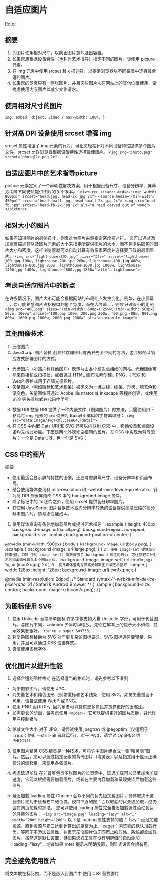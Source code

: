 # 自适应图片

[Refer](https://web.dev/articles/responsive-images?hl=zh-cn)

## 摘要
1. 为图片使用相对尺寸，以防止图片意外溢出容器。
2. 如果您想根据设备特性（也称为艺术指导）指定不同的图片，请使用 picture 元素。
3. 在 img 元素中使用 srcset 和 x 描述符，以提示浏览器从不同密度中选择最合适的图片。
4. 如果您的网页只有一两张图片，并且这些图片未在网站上的其他位置使用，请考虑使用内嵌图片以减少文件请求。

## 使用相对尺寸的图片
`
img, embed, object, video {
    max-width: 100%;
}
`

## 针对高 DPI 设备使用 srcset 增强 img
srcset 属性增强了 img 元素的行为，可让您轻松针对不同设备特性提供多个图片文件，srcset 允许浏览器根据设备特性选择最佳图片。
`
<img src="photo.png" srcset="photo@2x.png 2x" ...>
`

## 自适应图片中的艺术指导picture
picture 元素定义了一个声明性解决方案，用于根据设备尺寸、设备分辨率、屏幕方向等不同特征提供图片的多个版本。
`
<picture>
  <source media="(min-width: 800px)" srcset="head.jpg, head-2x.jpg 2x">
  <source media="(min-width: 450px)" srcset="head-small.jpg, head-small-2x.jpg 2x">
  <img src="head-fb.jpg" srcset="head-fb-2x.jpg 2x" alt="a head carved out of wood">
</picture>
`

## 相对大小的图片
如果不知道图片的最终尺寸，则很难为图片来源指定密度描述符。
您可以通过添加宽度描述符以及图片元素的大小来指定所提供图片的大小，而不是提供固定的图片大小和密度，这样浏览器就可以自动计算有效像素密度并选择要下载的最佳图片。
`
<img src="lighthouse-200.jpg" sizes="50vw"
     srcset="lighthouse-100.jpg 100w, lighthouse-200.jpg 200w,
             lighthouse-400.jpg 400w, lighthouse-800.jpg 800w,
             lighthouse-1000.jpg 1000w, lighthouse-1400.jpg 1400w,
             lighthouse-1800.jpg 1800w" alt="a lighthouse">
`

## 考虑自适应图片中的断点
在许多情况下，图片大小可能会根据网站的布局断点发生变化。例如，在小屏幕上，您可能希望图片占据视口的整个宽度，而在大屏幕上，则应只占很小的比例。
`
<img src="400.png"
     sizes="(min-width: 600px) 25vw, (min-width: 500px) 50vw, 100vw"
     srcset="100.png 100w, 200.png 200w, 400.png 400w,
             800.png 800w, 1600.png 1600w, 2000.png 2000w" alt="an example image">
`

## 其他图像技术
1. 压缩图片
2. JavaScript 图片替换
创建和存储图片有两种完全不同的方法，这会影响以响应方式部署图片的方式。
- 光栅图片（如照片和其他图片）表示为由各个颜色点组成的网格。光栅图像可能来自相机或扫描仪，或者通过 HTML 画布元素创建。PNG、JPEG 和 WebP 等格式用于存储光栅图片。
- 矢量图片（例如徽标和艺术线条）被定义为一组曲线、线条、形状、填充色和渐变色。矢量图像可通过 Adobe Illustrator 或 Inkscape 等程序创建，或使用 SVG 等矢量格式在代码中手写。
3. 数据 URI
数据 URI 提供了一种内嵌文件（例如图片）的方法，只需使用如下格式将 img 元素的 src 设置为 Base64 编码的字符串即可：
`<img src="data:image/svg+xml;base64,[data]">`
4. 在 CSS 中内嵌
Data URI 和 SVG 还可以内联到 CSS 中，移动设备和桌面设备均支持此功能。下面是两个外观完全相同的图片，在 CSS 中实现为背景图片；一个是 Data URI，另一个是 SVG：

## CSS 中的图片
摘要
- 使用最适合显示屏的特性的图像，还应考虑屏幕尺寸、设备分辨率和页面布局。
- 结合使用媒体查询和 min-resolution 和 -webkit-min-device-pixel-ratio，针对高 DPI 显示屏更改 CSS 中的 background-image 属性。
- 除了标记中的 1x 图片之外，使用 srcset 提供高分辨率图片。
- 在使用 JavaScript 图片替换技术或向分辨率较低的设备提供高度压缩的高分辨率图片时，请考虑性能成本。

1. 使用媒体查询有条件地加载图片或提供艺术指导
`
.example {
  height: 400px;
  background-image: url(small.png);
  background-repeat: no-repeat;
  background-size: contain;
  background-position-x: center;
}

@media (min-width: 500px) {
  body {
    background-image: url(body.png);
  }
  .example {
    background-image: url(large.png);
  }
}
`
2. 使用 image-set 提供高分辨率图片
CSS 中的 image-set() 函数增强了 background 属性的行为，可让您轻松针对不同设备特性提供多个图片文件。
`
background-image: image-set(
    url(icon1x.jpg) 1x,
    url(icon2x.jpg) 2x
);
`
3. 使用媒体查询提供高分辨率图片或艺术指导
`
.sample {
  width: 128px;
  height: 128px;
  background-image: url(icon1x.png);
}

@media (min-resolution: 2dppx), /* Standard syntax */
(-webkit-min-device-pixel-ratio: 2)  /* Safari & Android Browser */
{
  .sample {
    background-size: contain;
    background-image: url(icon2x.png);
  }
}
`

## 为图标使用 SVG
1. 使用 Unicode 替换简单图标
许多字体支持大量 Unicode 字形，可用于代替图片。与图片不同，Unicode 字体可以缩放，无论在屏幕上的显示大小如何，显示效果都很好。
`
You're a super &#9733;
`
2. 将复杂图标替换为 SVG
对于更复杂的图标要求，SVG 图标通常要轻量、易用，并且可以通过 CSS 设置样式。
3. 谨慎使用图标字体

## 优化图片以提升性能
1. 选择合适的图片格式
在选择适当的格式时，请先参考以下准则：
- 对于摄影图片，请使用 JPG。
- 对矢量艺术和纯色图形（例如徽标和艺术线条）使用 SVG。如果矢量插画不可用，请尝试使用 WebP 或 PNG。
- 使用 PNG 而非 GIF，因为前者可以提供更多颜色并提供更好的压缩比。
- 如需更长的动画，请考虑使用 `<video>`，它可以提供更好的图片质量，并允许用户控制播放。
2. 缩减文件大小
对于 JPG，请尝试使用 jpegtran 或 jpegoptim（仅适用于 Linux；使用 --strip-all 选项运行）。对于 PNG，请尝试 OptiPNG 或 PNGOUT
3. 使用图片精灵
CSS 精灵是一种技术，可将许多图片组合成一张“精灵表”图片。然后，您可以通过指定元素的背景图片（精灵表）以及指定用于显示正确部分的偏移量，来使用各张图片。
4. 考虑延迟加载
在非首屏包含多张图片的长页面中，延迟加载可以显著加快加载速度，它可以根据需要加载图片，或者在主要内容加载和呈现完毕后加载这些图片。

5. 延迟加载
loading 属性
Chrome 会以不同的优先级加载图片，具体取决于这些图片相对于设备视口的位置。视口下方的图片会以较低的优先级加载，但仍会在网页加载时抓取。
您可以使用 loading 属性完全推迟加载通过滚动到达的屏幕外图片：
`<img src="image.png" loading="lazy" alt="…" width="200" height="200">`
以下是 loading 属性支持的值：
lazy：延迟加载资源，直到资源与视口达到计算出的距离为止。
eager：浏览器的默认加载行为，等同于不添加该属性，并表示无论图片位于网页上的何处，系统都会加载图片。虽然这是默认设置，但如果您的工具在没有明确值时自动添加 loading="lazy"，或者如果 linter 提示未明确设置，则显式设置会很有用。

## 完全避免使用图片
将文本放在标记内，而不是嵌入到图片中
使用 CSS 替换图片
